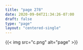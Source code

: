 ```yaml
---
title: "page 278"
date: 2020-09-04T21:34:26-07:00
draft: false
type: "page"
layout: "centered-single"
---
```


{{< img src="c.png" alt="page" >}}
